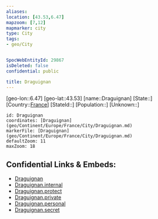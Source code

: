 ```yaml
---
aliases: 
location: [43.53,6.47]
mapzoom: [7,12] 
mapmarker: city 
type: City
tags:
- geo/City


SpocWebEntityId: 29867
isDeleted: false
confidential: public

title: Draguignan
---
```

[geo-lon::6.47]
[geo-lat::43.53]
[name::Draguignan]
[State::]
[Country::[France](geo/Continent/Europe/France.md)]
[StateId::]
[Population::]
[Unknown::]


```leaflet
id: Draguignan
coordinates: [Draguignan](geo/Continent/Europe/France/City/Draguignan.md)
markerFile: [Draguignan](geo/Continent/Europe/France/City/Draguignan.md)
defaultZoom: 11 
maxZoom: 18
```


## Confidential Links & Embeds: 
- [Draguignan](../../../../../../_public/geo/Continent/Europe/France/City/Draguignan.md) 
- [Draguignan.internal](../../../../../../_internal/geo/Continent/Europe/France/City/Draguignan.internal.md) 
- [Draguignan.protect](../../../../../../_protect/geo/Continent/Europe/France/City/Draguignan.protect.md) 
- [Draguignan.private](../../../../../../_private/geo/Continent/Europe/France/City/Draguignan.private.md) 
- [Draguignan.personal](../../../../../../_personal/geo/Continent/Europe/France/City/Draguignan.personal.md) 
- [Draguignan.secret](../../../../../../_secret/geo/Continent/Europe/France/City/Draguignan.secret.md) 
